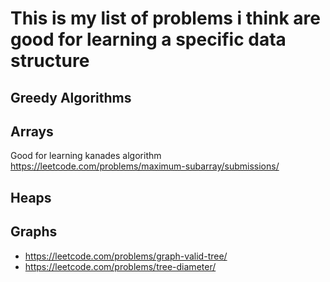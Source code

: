 # This is my list of problems i think are good for learning a specific data structure


## Greedy Algorithms 

## Arrays
Good for learning kanades algorithm
https://leetcode.com/problems/maximum-subarray/submissions/

## Heaps

## Graphs
- https://leetcode.com/problems/graph-valid-tree/
- https://leetcode.com/problems/tree-diameter/